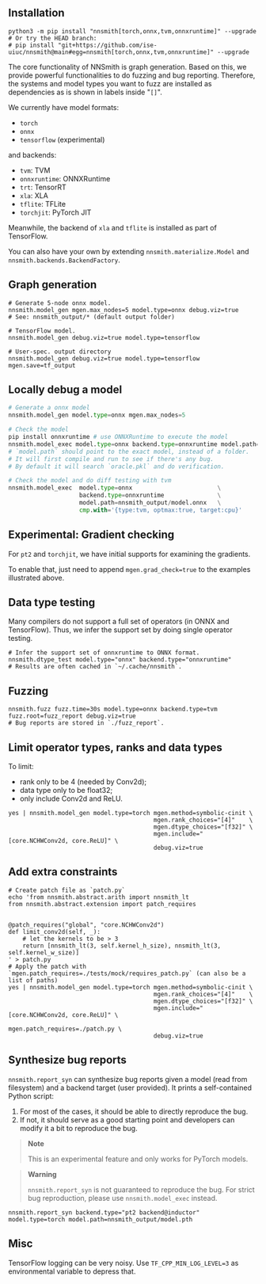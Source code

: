 ## Installation

```shell
python3 -m pip install "nnsmith[torch,onnx,tvm,onnxruntime]" --upgrade
# Or try the HEAD branch:
# pip install "git+https://github.com/ise-uiuc/nnsmith@main#egg=nnsmith[torch,onnx,tvm,onnxruntime]" --upgrade
```

The core functionality of NNSmith is graph generation.
Based on this, we provide powerful functionalities to do fuzzing and bug reporting.
Therefore, the systems and model types you want to fuzz are installed as dependencies as is shown in labels inside "`[]`".

We currently have model formats:
- `torch`
- `onnx`
- `tensorflow` (experimental)

and backends:
- `tvm`: TVM
- `onnxruntime`: ONNXRuntime
- `trt`: TensorRT
- `xla`: XLA
- `tflite`: TFLite
- `torchjit`: PyTorch JIT

Meanwhile, the backend of `xla` and `tflite` is installed as part of TensorFlow.

You can also have your own by extending `nnsmith.materialize.Model` and `nnsmith.backends.BackendFactory`.

## Graph generation

```shell
# Generate 5-node onnx model.
nnsmith.model_gen mgen.max_nodes=5 model.type=onnx debug.viz=true
# See: nnsmith_output/* (default output folder)

# TensorFlow model.
nnsmith.model_gen debug.viz=true model.type=tensorflow

# User-spec. output directory
nnsmith.model_gen debug.viz=true model.type=tensorflow mgen.save=tf_output
```

## Locally debug a model

```python
# Generate a onnx model
nnsmith.model_gen model.type=onnx mgen.max_nodes=5

# Check the model
pip install onnxruntime # use ONNXRuntime to execute the model
nnsmith.model_exec model.type=onnx backend.type=onnxruntime model.path=nnsmith_output/model.onnx
# `model.path` should point to the exact model, instead of a folder.
# It will first compile and run to see if there's any bug.
# By default it will search `oracle.pkl` and do verification.

# Check the model and do diff testing with tvm
nnsmith.model_exec  model.type=onnx                        \
                    backend.type=onnxruntime               \
                    model.path=nnsmith_output/model.onnx   \
                    cmp.with='{type:tvm, optmax:true, target:cpu}'
```

## Experimental: Gradient checking

For `pt2` and `torchjit`, we have initial supports for examining the gradients.

To enable that, just need to append `mgen.grad_check=true` to the examples illustrated above.

## Data type testing

Many compilers do not support a full set of operators (in ONNX and TensorFlow). Thus, we infer the support set by doing single operator testing.

```shell
# Infer the support set of onnxruntime to ONNX format.
nnsmith.dtype_test model.type="onnx" backend.type="onnxruntime"
# Results are often cached in `~/.cache/nnsmith`.
```

## Fuzzing

```shell
nnsmith.fuzz fuzz.time=30s model.type=onnx backend.type=tvm fuzz.root=fuzz_report debug.viz=true
# Bug reports are stored in `./fuzz_report`.
```

## Limit operator types, ranks and data types

To limit:
- rank only to be 4 (needed by Conv2d);
- data type only to be float32;
- only include Conv2d and ReLU.

```shell
yes | nnsmith.model_gen model.type=torch mgen.method=symbolic-cinit \
                                         mgen.rank_choices="[4]"    \
                                         mgen.dtype_choices="[f32]" \
                                         mgen.include="[core.NCHWConv2d, core.ReLU]" \
                                         debug.viz=true
```

## Add extra constraints

```shell
# Create patch file as `patch.py`
echo 'from nnsmith.abstract.arith import nnsmith_lt
from nnsmith.abstract.extension import patch_requires


@patch_requires("global", "core.NCHWConv2d")
def limit_conv2d(self, _):
    # let the kernels to be > 3
    return [nnsmith_lt(3, self.kernel_h_size), nnsmith_lt(3, self.kernel_w_size)]
' > patch.py
# Apply the patch with `mgen.patch_requires=./tests/mock/requires_patch.py` (can also be a list of paths)
yes | nnsmith.model_gen model.type=torch mgen.method=symbolic-cinit \
                                         mgen.rank_choices="[4]"    \
                                         mgen.dtype_choices="[f32]" \
                                         mgen.include="[core.NCHWConv2d, core.ReLU]" \
                                         mgen.patch_requires=./patch.py \
                                         debug.viz=true
```

## Synthesize bug reports

`nnsmith.report_syn` can synthesize bug reports given a model (read from filesystem) and a backend target (user provided).
It prints a self-contained Python script:

1. For most of the cases, it should be able to directly reproduce the bug.
2. If not, it should serve as a good starting point and developers can modify it a bit to reproduce the bug.

> **Note**
>
> This is an experimental feature and only works for PyTorch models.

> **Warning**
>
> `nnsmith.report_syn` is not guaranteed to reproduce the bug. For strict bug reproduction, please use `nnsmith.model_exec` instead.

```shell
nnsmith.report_syn backend.type="pt2 backend@inductor" model.type=torch model.path=nnsmith_output/model.pth
```

## Misc

TensorFlow logging can be very noisy. Use `TF_CPP_MIN_LOG_LEVEL=3` as environmental variable to depress that.
